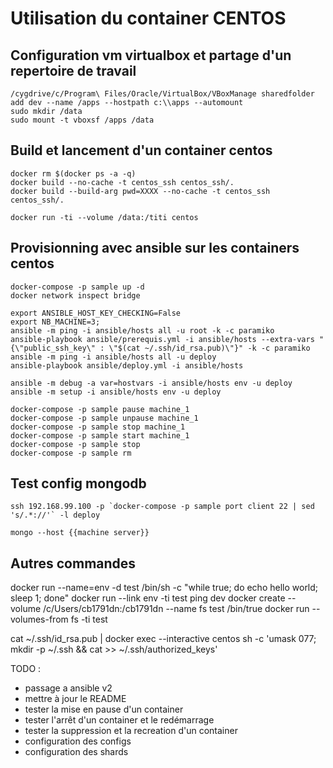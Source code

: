 # Utilisation du container CENTOS

## Configuration vm virtualbox et partage d'un repertoire de travail

```
/cygdrive/c/Program\ Files/Oracle/VirtualBox/VBoxManage sharedfolder add dev --name /apps --hostpath c:\\apps --automount
sudo mkdir /data
sudo mount -t vboxsf /apps /data
```

## Build et lancement d'un container centos

```
docker rm $(docker ps -a -q)
docker build --no-cache -t centos_ssh centos_ssh/.
docker build --build-arg pwd=XXXX --no-cache -t centos_ssh centos_ssh/.

docker run -ti --volume /data:/titi centos
```

## Provisionning avec ansible sur les containers centos

```
docker-compose -p sample up -d
docker network inspect bridge

export ANSIBLE_HOST_KEY_CHECKING=False
export NB_MACHINE=3;
ansible -m ping -i ansible/hosts all -u root -k -c paramiko
ansible-playbook ansible/prerequis.yml -i ansible/hosts --extra-vars "{\"public_ssh_key\" : \"$(cat ~/.ssh/id_rsa.pub)\"}" -k -c paramiko
ansible -m ping -i ansible/hosts all -u deploy
ansible-playbook ansible/deploy.yml -i ansible/hosts

ansible -m debug -a var=hostvars -i ansible/hosts env -u deploy
ansible -m setup -i ansible/hosts env -u deploy

docker-compose -p sample pause machine_1
docker-compose -p sample unpause machine_1
docker-compose -p sample stop machine_1
docker-compose -p sample start machine_1
docker-compose -p sample stop
docker-compose -p sample rm
```

## Test config mongodb

```
ssh 192.168.99.100 -p `docker-compose -p sample port client 22 | sed 's/.*://'` -l deploy

mongo --host {{machine server}}
```

## Autres commandes

docker run --name=env -d test /bin/sh -c "while true; do echo hello world; sleep 1; done"
docker run --link env -ti test
ping dev
docker create --volume /c/Users/cb1791dn:/cb1791dn --name fs test /bin/true
docker run --volumes-from fs -ti test

cat ~/.ssh/id_rsa.pub | docker exec --interactive centos sh -c 'umask 077; mkdir -p ~/.ssh && cat >> ~/.ssh/authorized_keys'


TODO :
- passage a ansible v2
- mettre à jour le README
- tester la mise en pause d'un container
- tester l'arrêt d'un container et le redémarrage
- tester la suppression et la recreation d'un container
- configuration des configs
- configuration des shards
